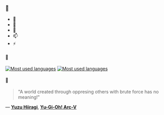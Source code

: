 ### 👋

- 🔭
- 🌱
- 💬
- 📫
- ⚡

#### 🧏

[![Most used languages](https://github-readme-stats-aynah.vercel.app/api/top-langs/?username=aynh&theme=solarized-dark&langs_count=6&layout=compact&hide_title=true)](https://github.com/anuraghazra/github-readme-stats#gh-dark-mode-only)
[![Most used languages](https://github-readme-stats-aynah.vercel.app/api/top-langs/?username=aynh&theme=solarized-light&langs_count=6&layout=compact&hide_title=true)](https://github.com/anuraghazra/github-readme-stats#gh-light-mode-only)

#### 💬

> "A world created through oppresing others with brute force has no meaning!"

&mdash; [**Yuzu Hiiragi**](https://myanimelist.net/character.php?q=Yuzu%20Hiiragi&cat=character), [**Yu-Gi-Oh! Arc-V**](https://myanimelist.net/search/all?q=Yu-Gi-Oh!%20Arc-V&cat=all)
